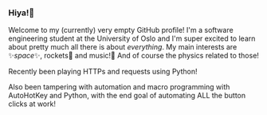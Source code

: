 ### Hiya!👋

Welcome to my (currently) very empty GitHub profile! I'm a software engineering student at the University of Oslo and I'm super excited to learn about pretty much all there is about *everything*. My main interests are ✨*space*✨, rockets🚀 and music!🎵 And of course the physics related to those!

Recently been playing HTTPs and requests using Python! 

Also been tampering with automation and macro programming with AutoHotKey and Python, with the end goal of automating ALL the button clicks at work!

<!--
**sebastianhuus/sebastianhuus** is a ✨ _special_ ✨ repository because its `README.md` (this file) appears on your GitHub profile.

Here are some ideas to get you started:

- 🔭 I’m currently working on ...
- 🌱 I’m currently learning ...
- 👯 I’m looking to collaborate on ...
- 🤔 I’m looking for help with ...
- 💬 Ask me about ...
- 📫 How to reach me: ...
- 😄 Pronouns: ...
- ⚡ Fun fact: ...
-->

